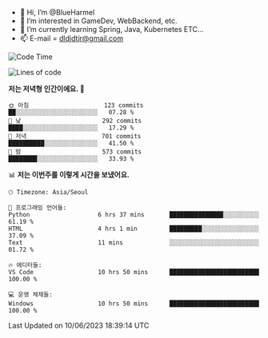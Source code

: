 - 👋 Hi, I’m @BlueHarmel
- 👀 I’m interested in GameDev, WebBackend, etc.
- 🌱 I’m currently learning Spring, Java, Kubernetes ETC...
- 📫 E-mail = dldjdtjr@gmail.com
  <!--START_SECTION:waka-->
![Code Time](http://img.shields.io/badge/Code%20Time-258%20hrs%2056%20mins-blue)

![Lines of code](https://img.shields.io/badge/%EC%A0%80%EB%8A%94%20%EC%97%AC%ED%83%9C%EA%B9%8C%EC%A7%80%20-38.4%20million%20%EC%A4%84%EC%9D%98%20%EC%BD%94%EB%93%9C%EB%A5%BC%20%EC%9E%91%EC%84%B1%ED%96%88%EC%96%B4%EC%9A%94.-blue)

**저는 저녁형 인간이에요. 🦉** 

```text
🌞 아침                     123 commits         ██░░░░░░░░░░░░░░░░░░░░░░░   07.28 % 
🌆 낮　                     292 commits         ████░░░░░░░░░░░░░░░░░░░░░   17.29 % 
🌃 저녁                     701 commits         ██████████░░░░░░░░░░░░░░░   41.50 % 
🌙 밤　                     573 commits         ████████░░░░░░░░░░░░░░░░░   33.93 % 
```


📊 **저는 이번주를 이렇게 시간을 보냈어요.** 

```text
🕑︎ Timezone: Asia/Seoul

💬 프로그래밍 언어들: 
Python                   6 hrs 37 mins       ███████████████░░░░░░░░░░   61.19 % 
HTML                     4 hrs 1 min         █████████░░░░░░░░░░░░░░░░   37.09 % 
Text                     11 mins             ░░░░░░░░░░░░░░░░░░░░░░░░░   01.72 % 

🔥 에디터들: 
VS Code                  10 hrs 50 mins      █████████████████████████   100.00 % 

💻 운영 체제들: 
Windows                  10 hrs 50 mins      █████████████████████████   100.00 % 
```


 Last Updated on 10/06/2023 18:39:14 UTC
<!--END_SECTION:waka-->
<!---
BlueHarmel/BlueHarmel is a ✨ special ✨ repository because its `README.md` (this file) appears on your GitHub profile.
You can click the Preview link to take a look at your changes.
--->

